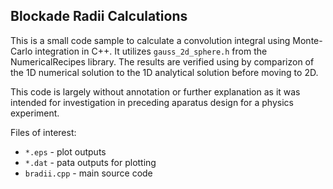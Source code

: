 ## Blockade Radii Calculations

This is a small code sample to calculate a convolution integral using Monte-Carlo integration in C++. It utilizes `gauss_2d_sphere.h` from the NumericalRecipes library. The results are verified using by comparizon of the 1D numerical solution to the 1D analytical solution before moving to 2D. 

This code is largely without annotation or further explanation as it was intended for investigation in preceding aparatus design for a physics experiment.


Files of interest:
 * `*.eps` - plot outputs
 * `*.dat` - pata outputs for plotting
 * `bradii.cpp` - main source code
